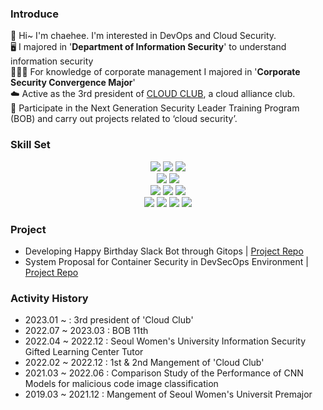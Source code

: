 ### Introduce
🤗 Hi~ I'm chaehee. I'm interested in DevOps and Cloud Security.   
🖥️ I majored in '**Department of Information Security**' to understand information security   
🧑🏽‍💼 For knowledge of corporate management I majored in '**Corporate Security Convergence Major**'   
☁️ Active as the 3rd president of [CLOUD CLUB](https://cloudclub.oopy.io/), a cloud alliance club.   
🍚 Participate in the Next Generation Security Leader Training Program (BOB) and carry out projects related to ‘cloud security’.   

### Skill Set
<div align=center>
  <img src="https://img.shields.io/badge/python-3776AB?style=for-the-badge&logo=python&logoColor=white">
  <img src="https://img.shields.io/badge/r-276DC3?style=for-the-badge&logo=r&logoColor=white">
  <img src="https://img.shields.io/badge/c-00599C?style=for-the-badge&logo=c&logoColor=white">
  <br>
  
  <img src="https://img.shields.io/badge/linux-FCC624?style=for-the-badge&logo=linux&logoColor=black"> 
  <img src="https://img.shields.io/badge/amazonaws-232F3E?style=for-the-badge&logo=amazonaws&logoColor=white">  
  <br>
  
  <img src="https://img.shields.io/badge/docker-2496ED?style=for-the-badge&logo=docker&logoColor=white"> 
  <img src="https://img.shields.io/badge/kubernetes-326CE5?style=for-the-badge&logo=kubernetes&logoColor=white">
  <img src="https://img.shields.io/badge/terraform-7B42BC?style=for-the-badge&logo=terraform&logoColor=white">
  <br>
  
  <img src="https://img.shields.io/badge/Notion-000000?style=for-the-badge&logo=notion&logoColor=white">
  <img src="https://img.shields.io/badge/Slack-4A154B?style=for-the-badge&logo=slack&logoColor=white">
  <img src="https://img.shields.io/badge/github-181717?style=for-the-badge&logo=github&logoColor=white">
  <img src="https://img.shields.io/badge/gitlab-FC6D26?style=for-the-badge&logo=gitlab&logoColor=white">
  <br>
 </div>
 
### Project
- Developing Happy Birthday Slack Bot through Gitops | [Project Repo](https://github.com/cloud-club/GitOps-ChucarBot)   
- System Proposal for Container Security in DevSecOps Environment | [Project Repo](https://github.com/team-saba)   

### Activity History
- 2023.01 ~ : 3rd president of 'Cloud Club'   
- 2022.07 ~ 2023.03 : BOB 11th   
- 2022.04 ~ 2022.12 : Seoul Women's University Information Security Gifted Learning Center Tutor   
- 2022.02 ~ 2022.12 : 1st & 2nd Mangement of 'Cloud Club'   
- 2021.03 ~ 2022.06 : Comparison Study of the Performance of CNN Models for malicious code image classification   
- 2019.03 ~ 2021.12 : Mangement of Seoul Women's Universit Premajor    
